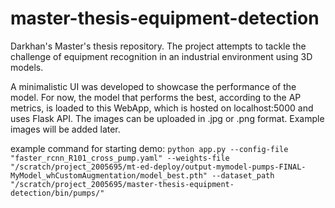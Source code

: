 # master-thesis-equipment-detection
Darkhan's Master's thesis repository. The project attempts to tackle the challenge of equipment recognition in an industrial environment using 3D models.

A minimalistic UI was developed to showcase the performance of the model. For now, the model that performs the best, according to the AP metrics, is loaded to this WebApp, which is hosted on localhost:5000 and uses Flask API. The images can be uploaded in .jpg or .png format. Example images will be added later. 

example command for starting demo: 
``` python app.py --config-file "faster_rcnn_R101_cross_pump.yaml" --weights-file "/scratch/project_2005695/mt-ed-deploy/output-mymodel-pumps-FINAL-MyModel_whCustomAugmentation/model_best.pth" --dataset_path "/scratch/project_2005695/master-thesis-equipment-detection/bin/pumps/" ```
